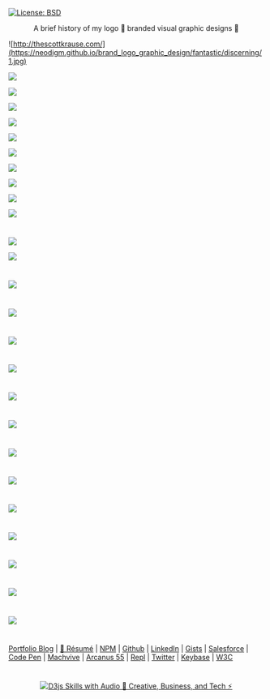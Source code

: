 [![License: BSD](https://badgen.net/badge/license/BSD/orange)](https://opensource.org/licenses/BSD-3-Clause)

<p align="center">
A brief history of my logo 🍰 branded visual graphic designs 🚀
</p>

![http://thescottkrause.com/](https://neodigm.github.io/brand_logo_graphic_design/fantastic/discerning/1.jpg)

![](https://neodigm.github.io/brand_logo_graphic_design/fantastic/discerning/2.jpg)

![](https://neodigm.github.io/brand_logo_graphic_design/fantastic/discerning/3.jpg)

![](https://neodigm.github.io/brand_logo_graphic_design/fantastic/discerning/23.gif)

![](https://neodigm.github.io/brand_logo_graphic_design/fantastic/discerning/4.jpg)

![](https://neodigm.github.io/brand_logo_graphic_design/fantastic/discerning/5.jpg)

![](https://neodigm.github.io/brand_logo_graphic_design/fantastic/discerning/6.jpg)

![](https://neodigm.github.io/brand_logo_graphic_design/fantastic/discerning/7.jpg)

![](https://neodigm.github.io/brand_logo_graphic_design/fantastic/discerning/8.jpg)

![](https://neodigm.github.io/brand_logo_graphic_design/fantastic/discerning/9.jpg)

![](https://neodigm.github.io/brand_logo_graphic_design/fantastic/discerning/10.jpg)
#
![](https://neodigm.github.io/brand_logo_graphic_design/fantastic/discerning/11.jpg)

![](https://neodigm.github.io/brand_logo_graphic_design/fantastic/discerning/12.jpg)
#
![](https://neodigm.github.io/brand_logo_graphic_design/fantastic/discerning/13.jpg)
#
![](https://neodigm.github.io/brand_logo_graphic_design/fantastic/discerning/14.jpg)
#
![](https://neodigm.github.io/brand_logo_graphic_design/fantastic/discerning/15.jpg)
#
![](https://neodigm.github.io/brand_logo_graphic_design/fantastic/discerning/16.jpg)
#
![](https://neodigm.github.io/brand_logo_graphic_design/fantastic/discerning/17.jpg)
#
![](https://neodigm.github.io/brand_logo_graphic_design/fantastic/discerning/18.jpg)
#
![](https://neodigm.github.io/brand_logo_graphic_design/fantastic/discerning/19.jpg)
#
![](https://neodigm.github.io/brand_logo_graphic_design/fantastic/discerning/20.jpg)
#
![](https://neodigm.github.io/brand_logo_graphic_design/fantastic/discerning/21.jpg)
#
![](https://neodigm.github.io/brand_logo_graphic_design/fantastic/discerning/24.jpg)
#
![](https://neodigm.github.io/brand_logo_graphic_design/fantastic/discerning/25.jpg)
#
![](https://neodigm.github.io/brand_logo_graphic_design/fantastic/discerning/26.jpg)
#
![](https://neodigm.github.io/brand_logo_graphic_design/fantastic/discerning/the_legend_of_tacocat.jpg)
#
[Portfolio Blog](https://www.theScottKrause.com) |
[🚀 Résumé](https://thescottkrause.com/Arcanus_Scott_C_Krause_2020.pdf) |
[NPM](https://www.npmjs.com/~neodigm) |
[Github](https://github.com/neodigm) |
[LinkedIn](https://www.linkedin.com/in/neodigm24/) |
[Gists](https://gist.github.com/neodigm) |
[Salesforce](https://trailblazer.me/id/skrause) |
[Code Pen](https://codepen.io/neodigm24) |
[Machvive](https://machvive.com/) |
[Arcanus 55](https://www.arcanus55.com/) |
[Repl](https://repl.it/@neodigm) |
[Twitter](https://twitter.com/neodigm24) |
[Keybase](https://keybase.io/neodigm) |
[W3C](https://www.w3.org/users/123844)
#

<p align="center">
  <a target="_blank" href="https://thescottkrause.com/d3_datavis_skills.html">
  <img src=""https://repository-images.githubusercontent.com/178555357/2b6ad880-7aa0-11ea-8dde-63e70187e3e9" title="D3js Skills with Audio 🦄 Creative, Business, and Tech ⚡">
  </a>
</p>
